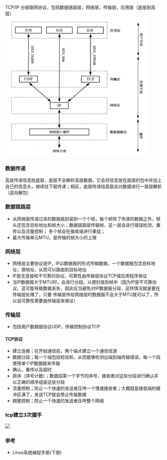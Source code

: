 TCP/IP 分层联网协议，包括数据链路层，网络层，传输层，应用层（底层到高层）  
![](../../images/tcp_ip.png)  

### 数据传递
高层传递信息给底层，底层不会解析高层数据，它会将信息放在底层的包中并加上自己的信息头，继续往下层传递；相反，底层传递给高层会对数据进行一层层解析（逆向解包）

### 数据链路层
- 从网络层传递过来的数据报封装到一个个帧，每个帧除了传递的数据之外，帧头还包含目标地址和帧大小；数据链路层传输帧，这一层会进行错误检测，重传以及流量控制；
多个帧会在接收端进行重组；
- 最大传输单元MTU，是传输的帧大小的上限

### 网络层
- 网络层主要协议是IP，IP以数据报的形式传输数据，一个数据报包含目标地址，源地址，从而可以路由到目标地址
- IP是无连接和不可靠的协议，可靠性由传输层协议TCP或应用程序保证
- 当IP数据报大于MTU时，会进行分段，以便封装到帧中（因为IP是不可靠协议，这可能导致数据丢失，因此应当避免对IP数据报分段，这样情况就是要在传输层处理了，只要
传输层传给网络层时数据报不会大于MTU就可以了，所以说可靠性需要由传输层来保证）

### 传输层
- 包括用户数据报协议UDP，传输控制协议TCP

#### TCP协议
- 建立连接；在开始通信前，两个端点建立一个通信信道
- 数据分段；每一个端包括检验和，从而能够检测出端到端传输错误，每一个段使用单个IP数据报来传输
- 确认，重传以及超时
- 排序（序号计数）；数据段第一个字节的序号，接收者对这些分段进行确认并以正确的顺序组装这些分段
- 流量控制；防止一个快速的发送者压垮一个慢速接收者；大概就是接收端的缓冲区满了，发送TCP就会停止传输数据
- 拥塞控制；防止一个快速的发送者压垮整个网络

### tcp建立3次握手
![](http://owql68l6p.bkt.clouddn.com/tcp%20%E4%B8%89%E6%AC%A1%E6%8F%A1%E6%89%8B%E5%92%8C%E7%9B%91%E5%90%AC%E5%A5%97%E6%8E%A5%E5%AD%97%E7%9A%84%E4%B8%A4%E4%B8%AA%E9%98%9F%E5%88%97.png)

### 参考
- Linux系统编程手册(下册)
